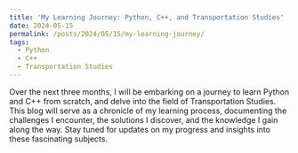 ```yaml
---
title: 'My Learning Journey: Python, C++, and Transportation Studies'
date: 2024-05-15
permalink: /posts/2024/05/15/my-learning-journey/
tags:
  - Python
  - C++
  - Transportation Studies
---
```


Over the next three months, I will be embarking on a journey to learn Python and C++ from scratch, and delve into the field of Transportation Studies. This blog will serve as a chronicle of my learning process, documenting the challenges I encounter, the solutions I discover, and the knowledge I gain along the way. Stay tuned for updates on my progress and insights into these fascinating subjects.